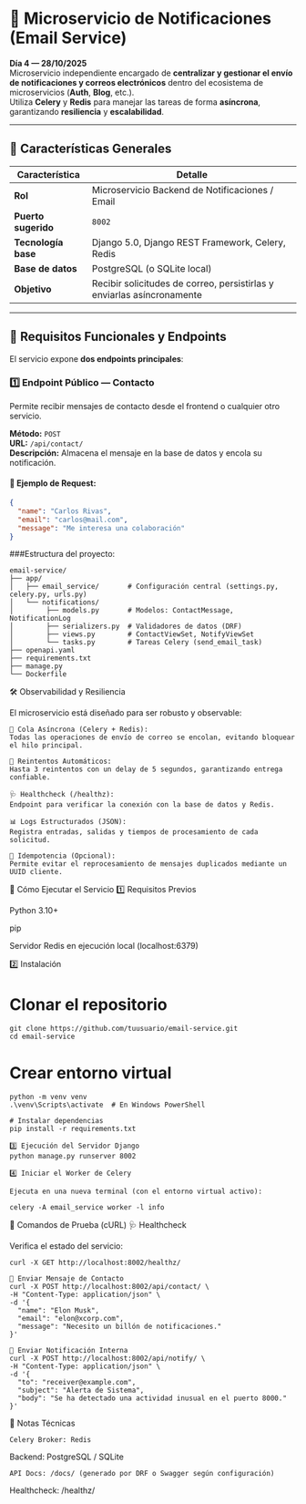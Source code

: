 # 📧 Microservicio de Notificaciones (Email Service)

**Día 4 — 28/10/2025**  
Microservicio independiente encargado de **centralizar y gestionar el envío de notificaciones y correos electrónicos** dentro del ecosistema de microservicios (**Auth**, **Blog**, etc.).  
Utiliza **Celery** y **Redis** para manejar las tareas de forma **asíncrona**, garantizando **resiliencia** y **escalabilidad**.

---

## 🧩 Características Generales

| Característica | Detalle |
|----------------|----------|
| **Rol** | Microservicio Backend de Notificaciones / Email |
| **Puerto sugerido** | `8002` |
| **Tecnología base** | Django 5.0, Django REST Framework, Celery, Redis |
| **Base de datos** | PostgreSQL (o SQLite local) |
| **Objetivo** | Recibir solicitudes de correo, persistirlas y enviarlas asíncronamente |

---

## 🎯 Requisitos Funcionales y Endpoints

El servicio expone **dos endpoints principales**:

### 1️⃣ Endpoint Público — Contacto  
Permite recibir mensajes de contacto desde el frontend o cualquier otro servicio.

**Método:** `POST`  
**URL:** `/api/contact/`  
**Descripción:** Almacena el mensaje en la base de datos y encola su notificación.

#### 🧾 Ejemplo de Request:
```json
{
  "name": "Carlos Rivas",
  "email": "carlos@mail.com",
  "message": "Me interesa una colaboración"
}
```
###Estructura del proyecto:
```
email-service/
├── app/
│   ├── email_service/       # Configuración central (settings.py, celery.py, urls.py)
│   └── notifications/
│        ├── models.py       # Modelos: ContactMessage, NotificationLog
│        ├── serializers.py  # Validadores de datos (DRF)
│        ├── views.py        # ContactViewSet, NotifyViewSet
│        └── tasks.py        # Tareas Celery (send_email_task)
├── openapi.yaml
├── requirements.txt
├── manage.py
└── Dockerfile
```
🛠️ Observabilidad y Resiliencia

El microservicio está diseñado para ser robusto y observable:
```
🧵 Cola Asíncrona (Celery + Redis):
Todas las operaciones de envío de correo se encolan, evitando bloquear el hilo principal.

🔁 Reintentos Automáticos:
Hasta 3 reintentos con un delay de 5 segundos, garantizando entrega confiable.

🩺 Healthcheck (/healthz):
Endpoint para verificar la conexión con la base de datos y Redis.

📊 Logs Estructurados (JSON):
Registra entradas, salidas y tiempos de procesamiento de cada solicitud.

🧱 Idempotencia (Opcional):
Permite evitar el reprocesamiento de mensajes duplicados mediante un UUID cliente.
```
🧪 Cómo Ejecutar el Servicio
1️⃣ Requisitos Previos

Python 3.10+

pip

Servidor Redis en ejecución local (localhost:6379)

2️⃣ Instalación
# Clonar el repositorio
```
git clone https://github.com/tuusuario/email-service.git
cd email-service
```
# Crear entorno virtual
```
python -m venv venv
.\venv\Scripts\activate  # En Windows PowerShell
```
```
# Instalar dependencias
pip install -r requirements.txt
```
```
3️⃣ Ejecución del Servidor Django
python manage.py runserver 8002
```
```
4️⃣ Iniciar el Worker de Celery

Ejecuta en una nueva terminal (con el entorno virtual activo):

celery -A email_service worker -l info
```
🚀 Comandos de Prueba (cURL)
🩺 Healthcheck

Verifica el estado del servicio:
```
curl -X GET http://localhost:8002/healthz/

💬 Enviar Mensaje de Contacto
curl -X POST http://localhost:8002/api/contact/ \
-H "Content-Type: application/json" \
-d '{
  "name": "Elon Musk",
  "email": "elon@xcorp.com",
  "message": "Necesito un billón de notificaciones."
}'

🔔 Enviar Notificación Interna
curl -X POST http://localhost:8002/api/notify/ \
-H "Content-Type: application/json" \
-d '{
  "to": "receiver@example.com",
  "subject": "Alerta de Sistema",
  "body": "Se ha detectado una actividad inusual en el puerto 8000."
}'
```
🧠 Notas Técnicas
```
Celery Broker: Redis
```
Backend: PostgreSQL / SQLite
```
API Docs: /docs/ (generado por DRF o Swagger según configuración)
```
Healthcheck: /healthz/

```
